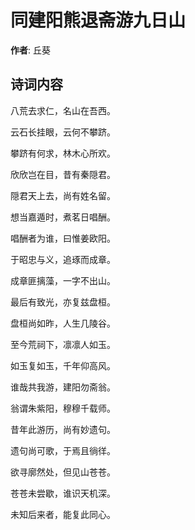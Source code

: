 # 同建阳熊退斋游九日山

**作者**: 丘葵

## 诗词内容

八荒去求仁，名山在吾西。

云石长挂眼，云何不攀跻。

攀跻有何求，林木心所欢。

欣欣岂在目，昔有秦隠君。

隠君天上去，尚有姓名留。

想当嘉遁时，煮茗日唱酬。

唱酬者为谁，曰惟姜欧阳。

于昭忠与义，追琢而成章。

成章匪摛藻，一字不出山。

最后有致光，亦复兹盘桓。

盘桓尚如昨，人生几陵谷。

至今荒祠下，凛凛人如玉。

如玉复如玉，千年仰高风。

谁哉共我游，建阳勿斋翁。

翁谓朱紫阳，穆穆千载师。

昔年此游历，尚有妙遗句。

遗句尚可歌，于焉且徜徉。

欲寻廓然处，但见山苍苍。

苍苍未尝歇，谁识天机深。

未知后来者，能复此同心。

